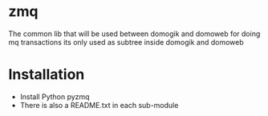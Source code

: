 zmq
===
The common lib that will be used between domogik and domoweb for doing mq transactions
its only used as subtree inside domogik and domoweb

Installation
============
* Install Python pyzmq
* There is also a README.txt in each sub-module
